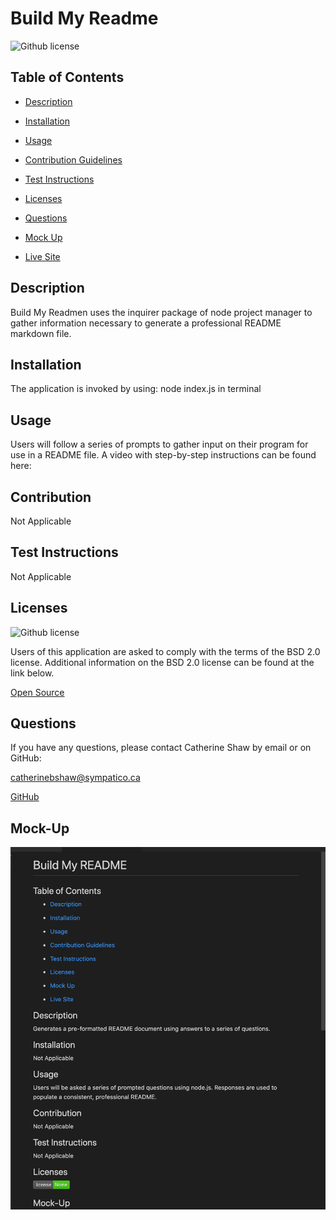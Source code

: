 # Build My Readme
  ![Github license](https://img.shields.io/badge/license-BSD%202.0-brightgreen.svg)

## Table of Contents

* [Description](#Description)

* [Installation](#Installation)

* [Usage](#Usage)

* [Contribution Guidelines](#Contributing)

* [Test Instructions](#testing)

* [Licenses](#licenses)

* [Questions](#Questions)

* [Mock Up](#Mock-Up)

* [Live Site](#Live-Site)

## Description

Build My Readmen uses the inquirer package of node project manager to gather information necessary to generate a professional README markdown file.

## Installation

The application is invoked by using: node index.js in terminal

## Usage

Users will follow a series of prompts to gather input on their program for use in a README file. A video with step-by-step instructions can be found here:

## Contribution

Not Applicable 

## Test Instructions

Not Applicable 

## Licenses 
![Github license](https://img.shields.io/badge/license-BSD%202.0-brightgreen.svg)

Users of this application are asked to comply with the terms of the BSD 2.0 license. Additional information on the BSD 2.0 license can be found at the link below.

[Open Source](https://opensource.org/licenses)

## Questions

If you have any questions, please contact Catherine Shaw by email or on GitHub: 

[catherinebshaw@sympatico.ca](mailto:catherinebshaw@sympatico.ca) 

[GitHub](https://github.com/catherinebshaw)

## Mock-Up 

![Mock Up](assets/screen-shot.png)

